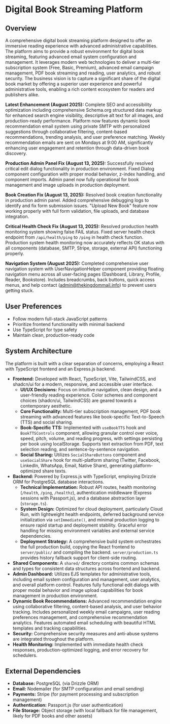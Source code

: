 # Digital Book Streaming Platform

## Overview
A comprehensive digital book streaming platform designed to offer an immersive reading experience with advanced administrative capabilities. The platform aims to provide a robust environment for digital book streaming, featuring advanced email system configuration and management. It leverages modern web technologies to deliver a multi-tier subscription system (Free, Basic, Premium), advanced email campaign management, PDF book streaming and reading, user analytics, and robust security. The business vision is to capture a significant share of the digital book market by offering a superior user experience and powerful administrative tools, enabling a rich content ecosystem for readers and publishers alike.

**Latest Enhancement (August 2025):** Complete SEO and accessibility optimization including comprehensive Schema.org structured data markup for enhanced search engine visibility, descriptive alt text for all images, and production-ready performance. Platform now features dynamic book recommendation email system using private SMTP with personalized suggestions through collaborative filtering, content-based recommendations, trending analysis, and user preference matching. Weekly recommendation emails are sent on Mondays at 9:00 AM, significantly enhancing user engagement and retention through data-driven book discovery.

**Production Admin Panel Fix (August 13, 2025):** Successfully resolved critical edit dialog functionality in production environment. Fixed Dialog component configuration with proper modal behavior, z-index handling, and component imports. Admin panel now fully operational for book management and image uploads in production deployment.

**Book Creation Fix (August 13, 2025):** Resolved book creation functionality in production admin panel. Added comprehensive debugging logs to identify and fix form submission issues. "Upload New Book" feature now working properly with full form validation, file uploads, and database integration.

**Critical Health Check Fix (August 13, 2025):** Resolved production health monitoring system showing false FAIL status. Fixed server health check endpoint from `/api/health/ping` to `/ping` in health check function. Production system health monitoring now accurately reflects OK status with all components (database, SMTP, Stripe, storage, external API) functioning properly.

**Navigation System (August 2025):** Completed comprehensive user navigation system with UserNavigationHelper component providing floating navigation menu across all user-facing pages (Dashboard, Library, Profile, Reader, Bookstore). Includes breadcrumbs, back buttons, quick access menus, and help contact (admin@thekingdommail.info) to prevent users getting stuck.

## User Preferences
- Follow modern full-stack JavaScript patterns
- Prioritize frontend functionality with minimal backend
- Use TypeScript for type safety
- Maintain clean, production-ready code

## System Architecture
The platform is built with a clear separation of concerns, employing a React with TypeScript frontend and an Express.js backend.
- **Frontend:** Developed with React, TypeScript, Vite, TailwindCSS, and shadcn/ui for a modern, responsive, and accessible user interface.
  - **UI/UX Decisions:** Focus on intuitive navigation, clean design, and a user-friendly reading experience. Color schemes and component choices (shadcn/ui, TailwindCSS) are geared towards a contemporary aesthetic.
  - **Core Functionality:** Multi-tier subscription management, PDF book streaming with advanced features like book-specific Text-to-Speech (TTS) and social sharing.
  - **Book-Specific TTS:** Implemented with `useBookTTS` hook and `BookTTSControls` component, allowing granular control over voice, speed, pitch, volume, and reading progress, with settings persisting per book using localStorage. Supports text extraction from PDF, text selection reading, and sentence-by-sentence navigation.
  - **Social Sharing:** Utilizes `SocialShareButtons` component and `useSocialShare` hook for multi-platform sharing (Twitter, Facebook, LinkedIn, WhatsApp, Email, Native Share), generating platform-optimized share texts.
- **Backend:** Powered by Express.js with TypeScript, employing Drizzle ORM for PostgreSQL database interactions.
  - **Technical Implementation:** Robust API routes, health monitoring (`/health`, `/ping`, `/healthz`), authentication middleware (Express sessions with Passport.js), and a database abstraction layer (`storage.ts`).
  - **System Design:** Optimized for cloud deployment, particularly Cloud Run, with lightweight health endpoints, deferred background service initialization via `setImmediate()`, and minimal production logging to ensure rapid startup and deployment stability. Graceful error handling for missing environment variables and external service dependencies.
  - **Deployment Strategy:** A comprehensive build system orchestrates the full production build, copying the React frontend to `server/public/` and compiling the backend. `server/production.ts` provides history fallback support for client-side routing.
- **Shared Components:** A `shared/` directory contains common schemas and types for consistent data structures across frontend and backend.
- **Admin Dashboard:** Utilizes EJS templates for administrative tools, including email system configuration and management, user analytics, and overall platform control. Features fully functional edit dialogs with proper modal behavior and image upload capabilities for book management in production environment.
- **Dynamic Book Recommendations:** Advanced recommendation engine using collaborative filtering, content-based analysis, and user behavior tracking. Includes personalized weekly email campaigns, user reading preferences management, and comprehensive recommendation analytics. Features automated email scheduling with beautiful HTML templates and tracking capabilities.
- **Security:** Comprehensive security measures and anti-abuse systems are integrated throughout the platform.
- **Health Monitoring:** Implemented with immediate health check responses, production-optimized logging, and error recovery for schedulers.

## External Dependencies
- **Database:** PostgreSQL (via Drizzle ORM)
- **Email:** Nodemailer (for SMTP configuration and email sending)
- **Payments:** Stripe (for payment processing and subscription management)
- **Authentication:** Passport.js (for user authentication)
- **File Storage:** Object storage (with local fallback for file management, likely for PDF books and other assets)
```